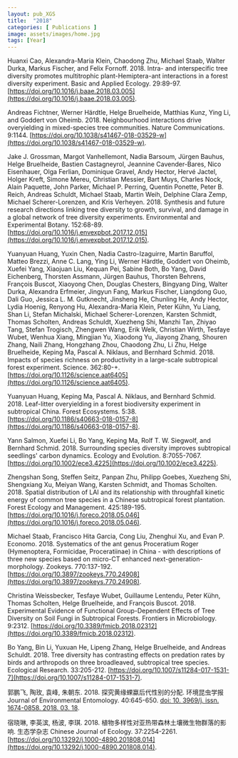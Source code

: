 ```yaml
---
layout: pub_XGS
title:  "2018"
categories: [ Publications ]
image: assets/images/home.jpg
tags: [Year]
---
```

Huanxi Cao, Alexandra-Maria Klein, Chaodong Zhu, Michael Staab, Walter Durka, Markus Fischer, and Felix Fornoff. 2018. Intra- and interspecific tree diversity promotes multitrophic plant-Hemiptera-ant interactions in a forest diversity experiment. Basic and Applied Ecology. 29:89-97. [https://doi.org/10.1016/j.baae.2018.03.005](https://doi.org/10.1016/j.baae.2018.03.005).


Andreas Fichtner, Werner Härdtle, Helge Bruelheide, Matthias Kunz, Ying Li, and Goddert von Oheimb. 2018. Neighbourhood interactions drive overyielding in mixed-species tree communities. Nature Communications. 9:1144. [https://doi.org/10.1038/s41467-018-03529-w](https://doi.org/10.1038/s41467-018-03529-w).


Jake J. Grossman, Margot Vanhellemont, Nadia Barsoum, Jürgen Bauhus, Helge Bruelheide, Bastien Castagneyrol, Jeannine Cavender-Bares, Nico Eisenhauer, Olga Ferlian, Dominique Gravel, Andy Hector, Hervé Jactel, Holger Kreft, Simone Mereu, Christian Messier, Bart Muys, Charles Nock, Alain Paquette, John Parker, Michael P. Perring, Quentin Ponette, Peter B. Reich, Andreas Schuldt, Michael Staab, Martin Weih, Delphine Clara Zemp, Michael Scherer-Lorenzen, and Kris Verheyen. 2018. Synthesis and future research directions linking tree diversity to growth, survival, and damage in a global network of tree diversity experiments. Environmental and Experimental Botany. 152:68-89. [https://doi.org/10.1016/j.envexpbot.2017.12.015](https://doi.org/10.1016/j.envexpbot.2017.12.015).


Yuanyuan Huang, Yuxin Chen, Nadia Castro-Izaguirre, Martin Baruffol, Matteo Brezzi, Anne C. Lang, Ying Li, Werner Härdtle, Goddert von Oheimb, Xuefei Yang, Xiaojuan Liu, Kequan Pei, Sabine Both, Bo Yang, David Eichenberg, Thorsten Assmann, Jürgen Bauhus, Thorsten Behrens, François Buscot, Xiaoyong Chen, Douglas Chesters, Bingyang Ding, Walter Durka, Alexandra Erfmeier, Jingyun Fang, Markus Fischer, Liangdong Guo, Dali Guo, Jessica L. M. Gutknecht, Jinsheng He, Chunling He, Andy Hector, Lydia Hoenig, Renyong Hu, Alexandra-Maria Klein, Peter Kühn, Yu Liang, Shan Li, Stefan Michalski, Michael Scherer-Lorenzen, Karsten Schmidt, Thomas Scholten, Andreas Schuldt, Xuezheng Shi, Manzhi Tan, Zhiyao Tang, Stefan Trogisch, Zhengwen Wang, Erik Welk, Christian Wirth, Tesfaye Wubet, Wenhua Xiang, Mingjian Yu, Xiaodong Yu, Jiayong Zhang, Shouren Zhang, Naili Zhang, Hongzhang Zhou, Chaodong Zhu, Li Zhu, Helge Bruelheide, Keping Ma, Pascal A. Niklaus, and Bernhard Schmid. 2018. Impacts of species richness on productivity in a large-scale subtropical forest experiment. Science. 362:80-+. [https://doi.org/10.1126/science.aat6405](https://doi.org/10.1126/science.aat6405).


Yuanyuan Huang, Keping Ma, Pascal A. Niklaus, and Bernhard Schmid. 2018. Leaf-litter overyielding in a forest biodiversity experiment in subtropical China. Forest Ecosystems. 5:38. [https://doi.org/10.1186/s40663-018-0157-8](https://doi.org/10.1186/s40663-018-0157-8).


Yann Salmon, Xuefei Li, Bo Yang, Keping Ma, Rolf T. W. Siegwolf, and Bernhard Schmid. 2018. Surrounding species diversity improves subtropical seedlings' carbon dynamics. Ecology and Evolution. 8:7055-7067. [https://doi.org/10.1002/ece3.4225](https://doi.org/10.1002/ece3.4225).


Zhengshan Song, Steffen Seitz, Panpan Zhu, Philipp Goebes, Xuezheng Shi, Shengxiang Xu, Meiyan Wang, Karsten Schmidt, and Thomas Scholten. 2018. Spatial distribution of LAI and its relationship with throughfall kinetic energy of common tree species in a Chinese subtropical forest plantation. Forest Ecology and Management. 425:189-195. [https://doi.org/10.1016/j.foreco.2018.05.046](https://doi.org/10.1016/j.foreco.2018.05.046).


Michael Staab, Francisco Hita Garcia, Cong Liu, Zhenghui Xu, and Evan P. Economo. 2018. Systematics of the ant genus Proceratium Roger (Hymenoptera, Formicidae, Proceratiinae) in China - with descriptions of three new species based on micro-CT enhanced next-generation-morphology. Zookeys. 770:137-192. [https://doi.org/10.3897/zookeys.770.24908](https://doi.org/10.3897/zookeys.770.24908).


Christina Weissbecker, Tesfaye Wubet, Guillaume Lentendu, Peter Kühn, Thomas Scholten, Helge Bruelheide, and François Buscot. 2018. Experimental Evidence of Functional Group-Dependent Effects of Tree Diversity on Soil Fungi in Subtropical Forests. Frontiers in Microbiology. 9:2312. [https://doi.org/10.3389/fmicb.2018.02312](https://doi.org/10.3389/fmicb.2018.02312).


Bo Yang, Bin Li, Yuxuan He, Lipeng Zhang, Helge Bruelheide, and Andreas Schuldt. 2018. Tree diversity has contrasting effects on predation rates by birds and arthropods on three broadleaved, subtropical tree species. Ecological Research. 33:205-212. [https://doi.org/10.1007/s11284-017-1531-7](https://doi.org/10.1007/s11284-017-1531-7).


郭鹏飞, 陶玫, 袁峰, 朱朝东. 2018. 探究黄缘蜾蠃后代性别的分配. 环境昆虫学报 Journal of Environmental Entomology. 40:645-650. [doi: 10. 3969/j. issn. 1674-0858. 2018. 03. 18](http://www.cnki.com.cn/Article/CJFDTotal-KCTD201803018.htm).


宿晓琳, 李英滨, 杨波, 李琪. 2018. 植物多样性对亚热带森林土壤微生物群落的影响. 生态学杂志 Chinese Journal of Ecology. 37:2254-2261. [https://doi.org/10.13292/j.1000-4890.201808.014](https://doi.org/10.13292/j.1000-4890.201808.014).
